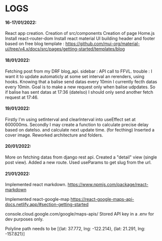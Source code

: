 # LOGS

#### 16-17/01/2022:

React app creation.
Creation of src/components
Creation of page Home.js
Install react-router-dom
Install react material UI
building header and footer based on free blog template :
https://github.com/mui-org/material-ui/tree/v4.x/docs/src/pages/getting-started/templates/blog

#### 18/01/2022:

Fetching post from my DRF blog_api.
sidebar : API call to FFVL.
trouble : I want it to update automaticly at some set interval an rerenders, using hooks.
Knowing that a balise send datas every 10min I currently fecth datas every 10min.
Goal is to make a new request only when  balise udpdates.
So if balise has sent datas at 17:36 (dateIso) I should only send another fetch request at 17:46.

#### 19/01/2022:

Firstly I'm using setInterval and clearInterval into useEffect set at 600000ms.
Secondly I may create a function to calculate precise delay based on dateIso.
and calculate next update time. (for fecthing)
Inserted a cover image.
Reworked architecture and folders.

#### 20/01/2022:

More on fetching datas from django rest api. Created a "detail" view (single post view).
Added a new route.
Used useParams to get slug from the url.

#### 21/01/2022:

Implemented react markdown.
https://www.npmjs.com/package/react-markdown

Implemented react-google-map
https://react-google-maps-api-docs.netlify.app/#section-getting-started

console.cloud.google.com/google/maps-apis/
Stored API key in a .env for dev purposes only.

Polyline path needs to be [{lat: 37.772, lng: -122.214}, {lat: 21.291, lng: -157.821}]